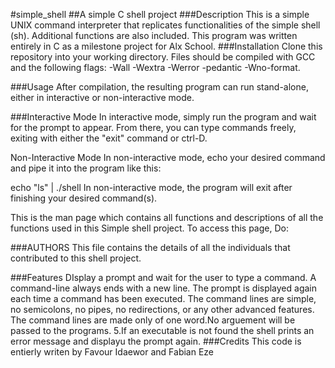 #simple_shell
##A simple C shell project
###Description
This is a simple UNIX command interpreter that replicates functionalities of the simple shell (sh). Additional functions are also included. This program was written entirely in C as a milestone project for Alx School.
###Installation
Clone this repository into your working directory. Files should be compiled with GCC and the following flags: -Wall -Wextra -Werror -pedantic -Wno-format.

###Usage
After compilation, the resulting program can run stand-alone, either in interactive or non-interactive mode.

###Interactive Mode
In interactive mode, simply run the program and wait for the prompt to appear. From there, you can type commands freely, exiting with either the "exit" command or ctrl-D.

Non-Interactive Mode
In non-interactive mode, echo your desired command and pipe it into the program like this:

echo "ls" | ./shell In non-interactive mode, the program will exit after finishing your desired command(s).

This is the man page which contains all functions and descriptions of all the functions used in this Simple shell project. To access this page, Do:

###AUTHORS
This file contains the details of all the individuals that contributed to this shell project.

###Features
DIsplay a prompt and wait for the user to type a command. A command-line always ends with a new line.
The prompt is displayed again each time a command has been executed.
The command lines are simple, no semicolons, no pipes, no redirections, or any other advanced features.
The command lines are made only of one word.No arguement will be passed to the programs. 5.If an executable is not found the shell prints an error message and displayu the prompt again.
###Credits
This code is entierly writen by Favour Idaewor and Fabian Eze

